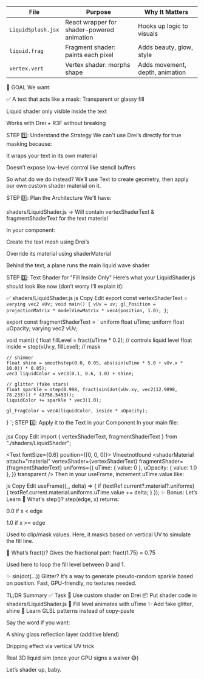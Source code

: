 | File               | Purpose                                    | Why It Matters                  |
| ------------------ | ------------------------------------------ | ------------------------------- |
| `LiquidSplash.jsx` | React wrapper for shader-powered animation | Hooks up logic to visuals       |
| `liquid.frag`      | Fragment shader: paints each pixel         | Adds beauty, glow, style        |
| `vertex.vert`      | Vertex shader: morphs shape                | Adds movement, depth, animation |


🧠 GOAL
We want:

✅ A text that acts like a mask:
Transparent or glassy fill

Liquid shader only visible inside the text

Works with Drei + R3F without breaking

STEP 1️⃣: Understand the Strategy
We can't use Drei’s <Text /> directly for true masking because:

It wraps your text in its own material

Doesn’t expose low-level control like stencil buffers

So what do we do instead?
We’ll use Text to create geometry, then apply our own custom shader material on it.

STEP 2️⃣: Plan the Architecture
We'll have:

shaders/LiquidShader.js
→ Will contain vertexShaderText & fragmentShaderText for the text material

In your component:

Create the text mesh using Drei’s <Text />

Override its material using shaderMaterial

Behind the text, a plane runs the main liquid wave shader

STEP 3️⃣: Text Shader for "Fill Inside Only"
Here’s what your LiquidShader.js should look like now (don’t worry I’ll explain it):

✅ shaders/LiquidShader.js
js
Copy
Edit
export const vertexShaderText = `
  varying vec2 vUv;
  void main() {
    vUv = uv;
    gl_Position = projectionMatrix * modelViewMatrix * vec4(position, 1.0);
  }
`;

export const fragmentShaderText = `
  uniform float uTime;
  uniform float uOpacity;
  varying vec2 vUv;

  void main() {
    float fillLevel = fract(uTime * 0.2); // controls liquid level
    float inside = step(vUv.y, fillLevel); // mask

    // shimmer
    float shine = smoothstep(0.0, 0.05, abs(sin(uTime * 5.0 + vUv.x * 10.0)) * 0.05);
    vec3 liquidColor = vec3(0.1, 0.6, 1.0) + shine;

    // glitter (fake stars)
    float sparkle = step(0.998, fract(sin(dot(vUv.xy, vec2(12.9898, 78.233))) * 43758.5453));
    liquidColor += sparkle * vec3(1.0);

    gl_FragColor = vec4(liquidColor, inside * uOpacity);
  }
`;
STEP 4️⃣: Apply it to the Text in your Component
In your main file:

jsx
Copy
Edit
import { vertexShaderText, fragmentShaderText } from "./shaders/LiquidShader";

<Text fontSize={0.6} position={[0, 0, 0]}>
  Vineetnotfound
  <shaderMaterial
    attach="material"
    vertexShader={vertexShaderText}
    fragmentShader={fragmentShaderText}
    uniforms={{
      uTime: { value: 0 },
      uOpacity: { value: 1.0 },
    }}
    transparent
  />
</Text>
Then in your useFrame, increment uTime.value like:

js
Copy
Edit
useFrame((_, delta) => {
  if (textRef.current?.material?.uniforms) {
    textRef.current.material.uniforms.uTime.value += delta;
  }
});
✨ Bonus: Let’s Learn
🧪 What's step()?
step(edge, x) returns:

0.0 if x < edge

1.0 if x >= edge

Used to clip/mask values. Here, it masks based on vertical UV to simulate the fill line.

🌈 What’s fract()?
Gives the fractional part: fract(1.75) = 0.75

Used here to loop the fill level between 0 and 1.

✨ sin(dot(...)) Glitter?
It’s a way to generate pseudo-random sparkle based on position.
Fast, GPU-friendly, no textures needed.

TL;DR Summary
✅	Task
🎯	Use custom shader on Drei <Text>
📦	Put shader code in shaders/LiquidShader.js
🌊	Fill level animates with uTime
✨	Add fake glitter, shine
🧠	Learn GLSL patterns instead of copy-paste

Say the word if you want:

A shiny glass reflection layer (additive blend)

Dripping effect via vertical UV trick

Real 3D liquid sim (once your GPU signs a waiver 😅)

Let’s shader up, baby.